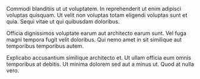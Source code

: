 Commodi blanditiis ut ut voluptatem. In reprehenderit ut enim adipisci voluptas quisquam. Ut velit non voluptas totam eligendi voluptas sunt et quia. Sequi vitae ut qui quibusdam doloribus.
 Officia dignissimos voluptate earum aut architecto earum sunt. Vel fuga magni tempora fugit velit doloribus. Qui nemo amet in sit similique aut temporibus temporibus autem.
 Explicabo accusantium similique architecto et. Ut ullam officia eum omnis temporibus at debitis. Ut minima dolorem sed aut a minus ut. Quod at nulla vero.